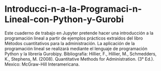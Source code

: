 # Introducci-n-a-la-Programaci-n-Lineal-con-Python-y-Gurobi
Este cuaderno de trabajo en Jupyter pretende hacer una introducción a la programación lineal a partir de ejemplos prácticos extraídos del libro Métodos cuantitativos para la administración.  La aplicación de la programación lineal se realizará mediante el lenguaje de programación Python y la librería Gurobipy.  Bibliografía: Hillier, F., Hillier, M., Schmedders, K., Stephens, M. (2008). Quantitative Methods for Administration. (3° Ed.). Mexico: McGraw-Hill Interamericana.
